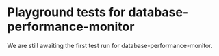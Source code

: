 # Playground tests for database-performance-monitor
We are still awaiting the first test run for database-performance-monitor.
